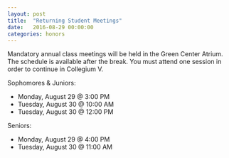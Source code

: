 ```yaml
---
layout: post
title:  "Returning Student Meetings"
date:   2016-08-29 00:00:00
categories: honors
---
```


Mandatory annual class meetings will be held in the Green Center Atrium.  The schedule is available after the break.<!--more-->  You must attend one session in order to continue in Collegium V.

Sophomores & Juniors:

  * Monday, August 29 @ 3:00 PM
  * Tuesday, August 30 @ 10:00 AM
  * Tuesday, August 30 @ 12:00 PM

Seniors:

  * Monday, August 29 @ 4:00 PM
  * Tuesday, August 30 @ 11:00 AM
